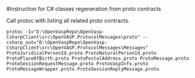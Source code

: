 ﻿#Instruction for C# classes regeneration from proto contracts

Call protoc with listing all related proto contracts. 

```
protoc -I="D:\OpenVaspRepo\OpenVasp-CsharpClient\src\OpenVASP.ProtocolMessages\proto" --csharp_out="D:\OpenVaspRepo\OpenVasp-CsharpClient\src\OpenVASP.ProtocolMessages\Messages" ProtoJuridicalPersonId.proto ProtoNaturalPersonId.proto ProtoPlaceOfBirth.proto ProtoPostalAddress.proto ProtoMessage.proto ProtoSessionRequestMessage.proto ProtoVaspInfo.proto ProtoMessageWrapper.proto ProtoSessionReplyMessage.proto
```